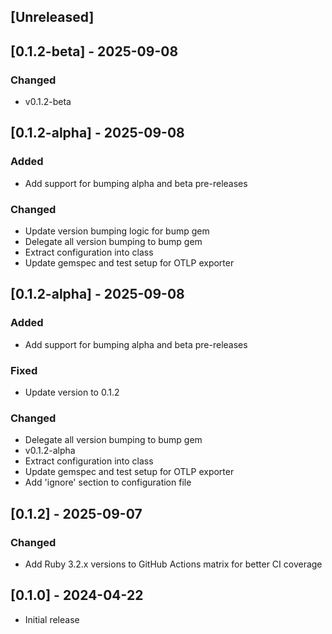## [Unreleased]




## [0.1.2-beta] - 2025-09-08

### Changed
- v0.1.2-beta


## [0.1.2-alpha] - 2025-09-08

### Added
- Add support for bumping alpha and beta pre-releases

### Changed
- Update version bumping logic for bump gem
- Delegate all version bumping to bump gem
- Extract configuration into class
- Update gemspec and test setup for OTLP exporter


## [0.1.2-alpha] - 2025-09-08

### Added
- Add support for bumping alpha and beta pre-releases

### Fixed
- Update version to 0.1.2

### Changed
- Delegate all version bumping to bump gem
- v0.1.2-alpha
- Extract configuration into class
- Update gemspec and test setup for OTLP exporter
- Add 'ignore' section to configuration file


## [0.1.2] - 2025-09-07

### Changed
- Add Ruby 3.2.x versions to GitHub Actions matrix for better CI coverage

## [0.1.0] - 2024-04-22

- Initial release
